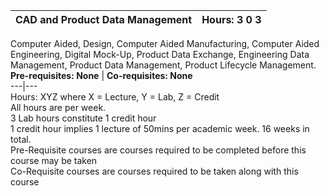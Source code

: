 **CAD and Product Data Management** | **Hours: 3 0 3**  
---|---  
Computer Aided, Design, Computer Aided Manufacturing, Computer Aided Engineering, Digital Mock-Up, Product Data Exchange, Engineering Data Management, Product Data Management, Product Lifecycle Management.
**Pre-requisites: None** | **Co-requisites: None**  
---|---  
Hours: XYZ where X = Lecture, Y = Lab, Z = Credit  
All hours are per week.  
3 Lab hours constitute 1 credit hour  
1 credit hour implies 1 lecture of 50mins per academic week. 16 weeks in total.  
Pre-Requisite courses are courses required to be completed before this course may be taken  
Co-Requisite courses are courses required to be taken along with this course
